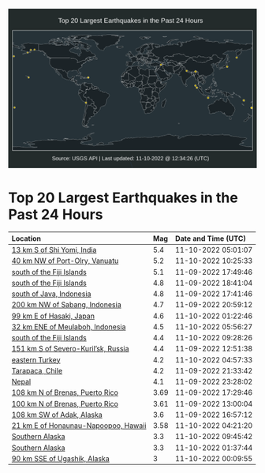 ![Map](./map.png)

# Top 20 Largest Earthquakes in the Past 24 Hours

| Location | Mag | Date and Time (UTC) |
|:---|:---|:---|
| [13 km S of Shi Yomi, India](https://earthquake.usgs.gov/earthquakes/eventpage/us7000inqd) | 5.4 | 11-10-2022 05:01:07 |
| [40 km NW of Port-Olry, Vanuatu](https://earthquake.usgs.gov/earthquakes/eventpage/us7000insd) | 5.2 | 11-10-2022 10:25:33 |
| [south of the Fiji Islands](https://earthquake.usgs.gov/earthquakes/eventpage/us7000inmb) | 5.1 | 11-09-2022 17:49:46 |
| [south of the Fiji Islands](https://earthquake.usgs.gov/earthquakes/eventpage/us7000inmi) | 4.8 | 11-09-2022 18:41:04 |
| [south of Java, Indonesia](https://earthquake.usgs.gov/earthquakes/eventpage/us7000inma) | 4.8 | 11-09-2022 17:41:46 |
| [200 km NW of Sabang, Indonesia](https://earthquake.usgs.gov/earthquakes/eventpage/us7000inn2) | 4.7 | 11-09-2022 20:59:12 |
| [99 km E of Hasaki, Japan](https://earthquake.usgs.gov/earthquakes/eventpage/us7000inpa) | 4.6 | 11-10-2022 01:22:46 |
| [32 km ENE of Meulaboh, Indonesia](https://earthquake.usgs.gov/earthquakes/eventpage/us7000inqi) | 4.5 | 11-10-2022 05:56:27 |
| [south of the Fiji Islands](https://earthquake.usgs.gov/earthquakes/eventpage/us7000inqy) | 4.4 | 11-10-2022 09:28:26 |
| [151 km S of Severo-Kuril’sk, Russia](https://earthquake.usgs.gov/earthquakes/eventpage/us7000inkb) | 4.4 | 11-09-2022 12:51:38 |
| [eastern Turkey](https://earthquake.usgs.gov/earthquakes/eventpage/us7000inqc) | 4.2 | 11-10-2022 04:57:33 |
| [Tarapaca, Chile](https://earthquake.usgs.gov/earthquakes/eventpage/us7000inni) | 4.2 | 11-09-2022 21:33:42 |
| [Nepal](https://earthquake.usgs.gov/earthquakes/eventpage/us7000innz) | 4.1 | 11-09-2022 23:28:02 |
| [108 km N of Brenas, Puerto Rico](https://earthquake.usgs.gov/earthquakes/eventpage/pr2022313003) | 3.69 | 11-09-2022 17:29:46 |
| [100 km N of Brenas, Puerto Rico](https://earthquake.usgs.gov/earthquakes/eventpage/pr2022313002) | 3.61 | 11-09-2022 13:00:04 |
| [108 km SW of Adak, Alaska](https://earthquake.usgs.gov/earthquakes/eventpage/ak022edx2t0m) | 3.6 | 11-09-2022 16:57:12 |
| [21 km E of Honaunau-Napoopoo, Hawaii](https://earthquake.usgs.gov/earthquakes/eventpage/hv73214847) | 3.58 | 11-10-2022 04:21:20 |
| [Southern Alaska](https://earthquake.usgs.gov/earthquakes/eventpage/ak022efgdm12) | 3.3 | 11-10-2022 09:45:42 |
| [Southern Alaska](https://earthquake.usgs.gov/earthquakes/eventpage/ak022efbkfka) | 3.3 | 11-10-2022 01:37:44 |
| [90 km SSE of Ugashik, Alaska](https://earthquake.usgs.gov/earthquakes/eventpage/ak022efat0tn) | 3 | 11-10-2022 00:09:55 |
